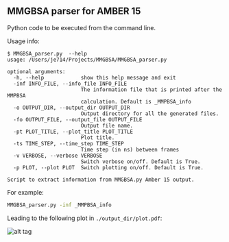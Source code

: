 ## MMGBSA parser for AMBER 15

Python code to be executed from the command line.

Usage info:
```
$ MMGBSA_parser.py  --help
usage: /Users/je714/Projects/MMGBSA/MMGBSA_parser.py

optional arguments:
  -h, --help            show this help message and exit
  -inf INFO_FILE, --info_file INFO_FILE
                        The information file that is printed after the MMPBSA
                        calculation. Default is _MMPBSA_info
  -o OUTPUT_DIR, --output_dir OUTPUT_DIR
                        Output directory for all the generated files.
  -fo OUTPUT_FILE, --output_file OUTPUT_FILE
                        Output file name.
  -pt PLOT_TITLE, --plot_title PLOT_TITLE
                        Plot title.
  -ts TIME_STEP, --time_step TIME_STEP
                        Time step (in ns) between frames
  -v VERBOSE, --verbose VERBOSE
                        Switch verbose on/off. Default is True.
  -p PLOT, --plot PLOT  Switch plotting on/off. Default is True.

Script to extract information from MMGBSA.py Amber 15 output.
```
For example:

```bash
MMGBSA_parser.py -inf _MMPBSA_info
```

Leading to the following plot in ```./output_dir/plot.pdf```:

![alt tag](http://imgur.com/a/ecdWk)
